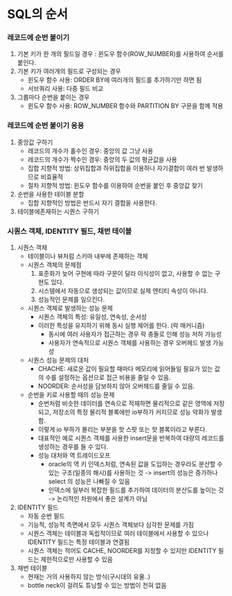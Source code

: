 # SQL의 순서

### 레코드에 순번 붙이기
1. 기본 키가 한 개의 필드일 경우 : 윈도우 함수(ROW_NUMBER)를 사용하여 순서를 붙인다.
2. 기본 키가 여러개의 필드로 구성되는 경우
   - 윈도우 함수 사용: ORDER BY에 여러개의 필드를 추가하기만 하면 됨
   - 서브쿼리 사용: 다중 필드 비교 
3. 그룹마다 순번을 붙이는 경우
   - 윈도우 함수 사용: ROW_NUMBER 함수와 PARTITION BY 구문을 함께 적용

### 레코드에 순번 붙이기 응용
1. 중앙값 구하기
   - 레코드의 개수가 홀수인 경우: 중앙의 값 그냥 사용
   - 레코드의 개수가 짝수인 경우: 중앙의 두 값의 평균값을 사용
   - 집합 지향적 방법: 상위집합과 하위집합을 이용하나 자기결합이 여러 번 발생하므로 비효율적
   - 절차 지향적 방법: 윈도우 함수를 이용하여 순번을 붙인 후 중앙값 찾기
2. 순번을 사용한 테이블 분할
   - 집합 지향적인 방법은 반드시 자기 결합을 사용한다.
3. 테이블에존재하는 시퀀스 구하기

### 시퀀스 객체, IDENTITY 필드, 채번 테이블
1. 시퀀스 객체
   - 테이블이나 뷰처럼 스키마 내부에 존재하는 객체
   - 시퀀스 객체의 문제점
     1. 표준화가 늦어 구현에 따라 구문이 달라 이식성이 없고, 사용할 수 없는 구현도 있다.
     2. 시스템에서 자동으로 생성되는 값이므로 실제 엔티티 속성이 아니다.
     3. 성능적인 문제를 일으킨다.
   - 시퀀스 객체로 발생하는 성능 문제
     - 시퀀스 객체의 특성: 유일성, 연속성, 순서성
     - 이러한 특성을 유지하기 위해 동시 실행 제어를 한다. (락 매커니즘) 
       - 동시에 여러 사용자가 접근하는 경우 락 충돌로 인해 성능 저하 가능성
       - 사용자가 연속적으로 시퀀스 객체를 사용하는 경우 오버헤드 발생 가능성
   - 시퀀스 성능 문제의 대처
     - CHACHE: 새로운 값이 필요할 때마다 메모리에 읽어들일 필요가 있는 값의 수를 설정하는 옵션으로 접근 비용을 줄일 수 있음.
     - NOORDER: 순서성을 담보하지 않아 오버헤드를 줄일 수 있음.
   - 순번을 키로 사용할 때의 성능 문제
     - 순번처럼 비슷한 데이터를 연속으로 적재하면 물리적으로 같은 영역에 저장되고, 저장소의 특정 물리적 블록에만 io부하가 커지므로 성능 악화가 발생함.
     - 이렇게 io 부하가 몰리는 부분을 핫 스팟 또는 핫 블록이라고 부른다.
     - 대표적인 예로 시퀀스 객체를 사용한 insert문을 반복하여 대량의 레코드를 생성하는 경우를 들 수 있다.
     - 성능 대처와 역 트레이드오프
       - oracle의 역 키 인덱스처럼, 연속된 값을 도입하는 경우라도 분산할 수 있는 구조(일종의 해시)를 사용하는 것 -> insert의 성능은 증가하나 select	의 성능은 나빠질 수 있음
       - 인덱스에 일부러 복잡한 필드를 추가하여 데이터의 분산도를 높이는 것 -> 논리적인 차원에서 좋은 설계가 아님
2. IDENTITY 필드
   - 자동 순번 필드
   - 기능적, 성능적 측면에서 모두 시퀀스 객체보다 심각한 문제를 가짐
   - 시퀀스 객체는 테이블과 독립적이므로 여러 테이블에서 사용할 수 있으나 IDENTITY 필드는 특정 테이블과 연결됨
   - 시퀀스 객체는 적어도 CACHE, NOORDER를 지정할 수 있지만 IDENTITY 필드는 제한적으로만 사용할 수 있음
3. 채번 테이블
   - 현재는 거의 사용하지 않는 방식(구시대의 유물..)
   - bottle neck이 걸려도 튜닝할 수 있는 방법이 전혀 없음
